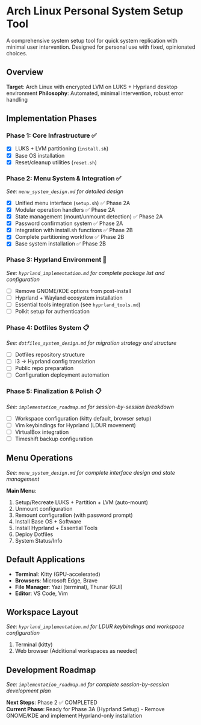 # Arch Linux Personal System Setup Tool

A comprehensive system setup tool for quick system replication with minimal user intervention. Designed for personal use with fixed, opinionated choices.

## Overview

**Target**: Arch Linux with encrypted LVM on LUKS + Hyprland desktop environment
**Philosophy**: Automated, minimal intervention, robust error handling

## Implementation Phases

### Phase 1: Core Infrastructure ✅ 
- [x] LUKS + LVM partitioning (`install.sh`)
- [x] Base OS installation
- [x] Reset/cleanup utilities (`reset.sh`)

### Phase 2: Menu System & Integration ✅
*See: `menu_system_design.md` for detailed design*
- [x] Unified menu interface (`setup.sh`) ✅ Phase 2A
- [x] Modular operation handlers ✅ Phase 2A  
- [x] State management (mount/unmount detection) ✅ Phase 2A
- [x] Password confirmation system ✅ Phase 2A
- [x] Integration with install.sh functions ✅ Phase 2B
- [x] Complete partitioning workflow ✅ Phase 2B
- [x] Base system installation ✅ Phase 2B

### Phase 3: Hyprland Environment 🔄
*See: `hyprland_implementation.md` for complete package list and configuration*
- [ ] Remove GNOME/KDE options from post-install
- [ ] Hyprland + Wayland ecosystem installation
- [ ] Essential tools integration (see `hyprland_tools.md`)
- [ ] Polkit setup for authentication

### Phase 4: Dotfiles System 📋
*See: `dotfiles_system_design.md` for migration strategy and structure*
- [ ] Dotfiles repository structure
- [ ] i3 → Hyprland config translation
- [ ] Public repo preparation
- [ ] Configuration deployment automation

### Phase 5: Finalization & Polish 📋
*See: `implementation_roadmap.md` for session-by-session breakdown*
- [ ] Workspace configuration (kitty default, browser setup)
- [ ] Vim keybindings for Hyprland (LDUR movement)
- [ ] VirtualBox integration
- [ ] Timeshift backup configuration

## Menu Operations

*See: `menu_system_design.md` for complete interface design and state management*

**Main Menu**:
1. Setup/Recreate LUKS + Partition + LVM (auto-mount)
2. Unmount configuration 
3. Remount configuration (with password prompt)
4. Install Base OS + Software
5. Install Hyprland + Essential Tools
6. Deploy Dotfiles
7. System Status/Info

## Default Applications

- **Terminal**: Kitty (GPU-accelerated)
- **Browsers**: Microsoft Edge, Brave
- **File Manager**: Yazi (terminal), Thunar (GUI)
- **Editor**: VS Code, Vim

## Workspace Layout

*See: `hyprland_implementation.md` for LDUR keybindings and workspace configuration*

1. Terminal (kitty)
2. Web browser
(Additional workspaces as needed)

## Development Roadmap

*See: `implementation_roadmap.md` for complete session-by-session development plan*

**Next Steps**: Phase 2 ✅ COMPLETED  
**Current Phase**: Ready for Phase 3A (Hyprland Setup) - Remove GNOME/KDE and implement Hyprland-only installation


